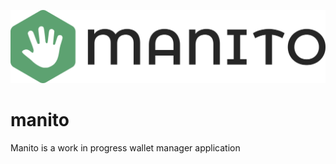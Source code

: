 ![](assets/logo/logo_color_icon_black_text_transp.png) 

# manito

Manito is a work in progress wallet manager application
